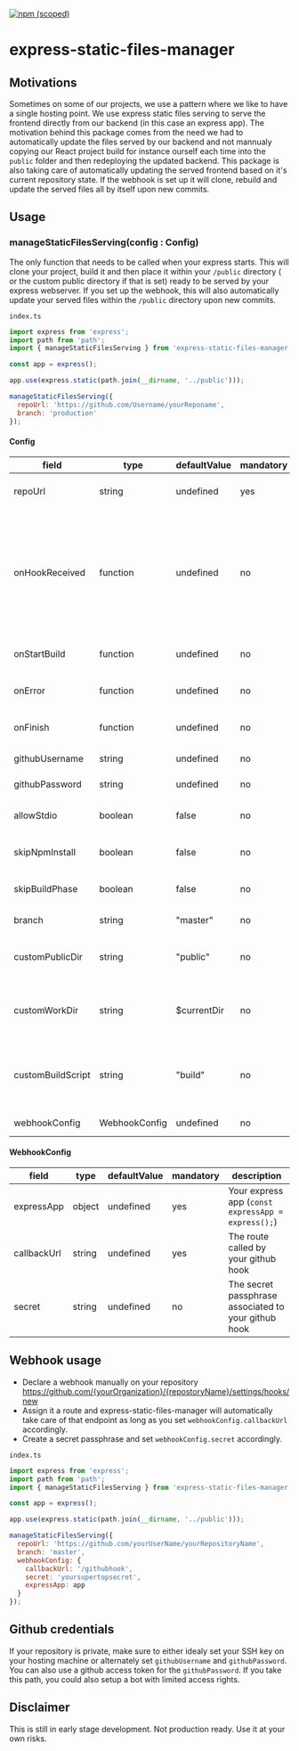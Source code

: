 [![npm (scoped)](https://img.shields.io/npm/v/express-static-files-manager.svg)](https://www.npmjs.com/package/express-static-files-manager)

# express-static-files-manager

## Motivations

Sometimes on some of our projects, we use a pattern where we like to have a single hosting point. We use express static files serving to serve the frontend directly from our backend (in this case an express app). The motivation behind this package comes from the need we had to automatically update the files served by our backend and not mannualy copying our React project build for instance ourself each time into the `public` folder and then redeploying the updated backend. This package is also taking care of automatically updating the served frontend based on it's current repository state. If the webhook is set up it will clone, rebuild and update the served files all by itself upon new commits.   

## Usage

### manageStaticFilesServing(config : Config)

The only function that needs to be called when your express starts.
This will clone your project, build it and then place it within your `/public` directory ( or the custom public directory if that is set) ready to be served by your express webserver.
If you set up the webhook, this will also automatically update your served files within the `/public` directory upon new commits.

`index.ts`

```js
import express from 'express';
import path from 'path';
import { manageStaticFilesServing } from 'express-static-files-manager';

const app = express();

app.use(express.static(path.join(__dirname, '../public')));

manageStaticFilesServing({
  repoUrl: 'https://github.com/Username/yourReponame',
  branch: 'production'
});
```

#### Config

| **field**         | **type**      | **defaultValue** | **mandatory** | **description**                                                                                   |
| ----------------- | ------------- | ---------------- | ------------- | ------------------------------------------------------------------------------------------------- |
| repoUrl           | string        | undefined        | yes           | Your repository's URL                                                                             |
| onHookReceived    | function      | undefined        | no            | Overwrites default express-static-files-manager hook controller passing express res, req and next fields to your function |
| onStartBuild      | function      | undefined        | no            | Function called on build start                                                                    |
| onError           | function      | undefined        | no            | Function called on error                                                                          |
| onFinish          | function      | undefined        | no            | Function called on build finish                                                                   |
| githubUsername    | string        | undefined        | no            | Your github username                                                                              |
| githubPassword    | string        | undefined        | no            | Your github password                                                                              |
| allowStdio        | boolean       | false            | no            | Setting this to true will pipe to stdio                                                           |
| skipNpmInstall    | boolean       | false            | no            | If you wish to skip npm install phase                                                             |
| skipBuildPhase    | boolean       | false            | no            | If you wish to skip build phase                                                                   |
| branch            | string        | "master"         | no            | Your branch name                                                                                  |
| customPublicDir   | string        | "public"         | no            | The directory containing your public static files                                                 |
| customWorkDir     | string        | \$currentDir     | no            | The directory where builds are generated and processed                                            |
| customBuildScript | string        | "build"          | no            | Set a custom script to use in your packages.json to build your files                              |
| webhookConfig     | WebhookConfig | undefined        | no            | The webhook config                                                                                |

#### WebhookConfig

| **field**   | **type** | **defaultValue** | **mandatory** | **description**                                      |
| ----------- | -------- | ---------------- | ------------- | ---------------------------------------------------- |
| expressApp  | object   | undefined        | yes           | Your express app (`const expressApp = express();`)   |
| callbackUrl | string   | undefined        | yes           | The route called by your github hook                 |
| secret      | string   | undefined        | no            | The secret passphrase associated to your github hook |

## Webhook usage

- Declare a webhook manually on your repository https://github.com/{yourOrganization}/{repostoryName}/settings/hooks/new
- Assign it a route and express-static-files-manager will automatically take care of that endpoint as long as you set `webhookConfig.callbackUrl` accordingly.
- Create a secret passphrase and set `webhookConfig.secret` accordingly.

`index.ts`

```js
import express from 'express';
import path from 'path';
import { manageStaticFilesServing } from 'express-static-files-manager';

const app = express();

app.use(express.static(path.join(__dirname, '../public')));

manageStaticFilesServing({
  repoUrl: 'https://github.com/yourUserName/yourRepositoryName',
  branch: 'master',
  webhookConfig: {
    callbackUrl: '/githubhook',
    secret: 'yoursupertopsecret',
    expressApp: app
  }
});
```

## Github credentials

If your repository is private, make sure to either idealy set your SSH key on your hosting machine or alternately set `githubUsername` and `githubPassword`. You can also use a github access token for the `githubPassword`. If you take this path, you could also setup a bot with limited access rights.   

## Disclaimer

This is still in early stage development. Not production ready. Use it at your own risks.
